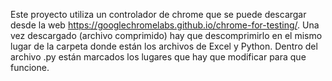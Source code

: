 Este proyecto utiliza un controlador de chrome que se puede descargar desde la web https://googlechromelabs.github.io/chrome-for-testing/. Una vez descargado (archivo comprimido) hay que descomprimirlo en el mismo lugar de la carpeta donde están los archivos de Excel y Python.
Dentro del archivo .py están marcados los lugares que hay que modificar para que funcione.
